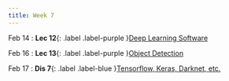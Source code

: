 ```yaml
---
title: Week 7
---
```


Feb 14
: **Lec 12**{: .label .label-purple }[Deep Learning Software](#)
  <!-- : [3.1](#), [2.2](#), [2.3](#) -->

Feb 16
: **Lec 13**{: .label .label-purple }[Object Detection](#)
  <!-- : [Solution](#) -->

Feb 17
: **Dis 7**{: .label .label-blue }[Tensorflow, Keras, Darknet, etc.](#)
